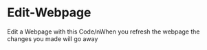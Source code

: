 # Edit-Webpage
Edit a Webpage with this Code/nWhen you refresh the webpage the changes you made will go away
